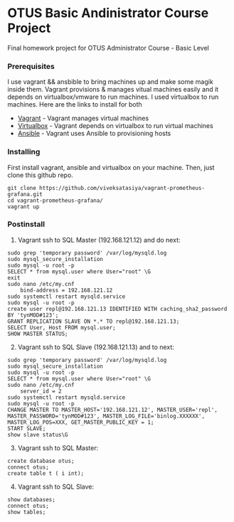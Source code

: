 # OTUS Basic Andinistrator Course Project
Final homework project for OTUS Administrator Course - Basic Level

### Prerequisites
I use vagrant && ansbible to bring machines up and make some magik inside them. Vagrant provisions & manages vitual machines easily and it depends on virtualbox/vmware to run machines. I used virtualbox to run machines. Here are the links to install for both

* [Vagrant](https://www.vagrantup.com/intro/getting-started/install.html) - Vagrant manages virtual machines 
* [Virtualbox](https://www.virtualbox.org/wiki/Linux_Downloads) - Vagrant depends on virtualbox to run virtual machines
* [Ansible](https://github.com/ansible/ansible) - Vagrant uses Ansible to provisioning hosts

### Installing

First install vagrant, ansible and virtualbox on your machine. 
Then, just clone this github repo.
```
git clone https://github.com/viveksatasiya/vagrant-prometheus-grafana.git
cd vagrant-prometheus-grafana/
vagrant up
```
### Postinstall

1. Vagrant ssh to SQL Master (192.168.121.12) and do next:
```
sudo grep 'temporary password' /var/log/mysqld.log
sudo mysql_secure_installation
sudo mysql -u root -p
SELECT * from mysql.user where User="root" \G
exit
sudo nano /etc/my.cnf
    bind-address = 192.168.121.12
sudo systemctl restart mysqld.service
sudo mysql -u root -p
create user repl@192.168.121.13 IDENTIFIED WITH caching_sha2_password BY 'tynMOD#123';
GRANT REPLICATION SLAVE ON *.* TO repl@192.168.121.13;
SELECT User, Host FROM mysql.user;
SHOW MASTER STATUS;
```
2. Vagrant ssh to SQL Slave (192.168.121.13) and to next:
```
sudo grep 'temporary password' /var/log/mysqld.log
sudo mysql_secure_installation
sudo mysql -u root -p
SELECT * from mysql.user where User="root" \G
sudo nano /etc/my.cnf
    server_id = 2
sudo systemctl restart mysqld.service
sudo mysql -u root -p
CHANGE MASTER TO MASTER_HOST='192.168.121.12', MASTER_USER='repl', MASTER_PASSWORD='tynMOD#123', MASTER_LOG_FILE='binlog.XXXXXX', MASTER_LOG_POS=XXX, GET_MASTER_PUBLIC_KEY = 1;
START SLAVE;
show slave status\G
```
3. Vagrant ssh to SQL Master:
```
create database otus;
connect otus;
create table t ( i int);
```
4. Vagrant ssh to SQL Slave:
```
show databases;
connect otus;
show tables;
```